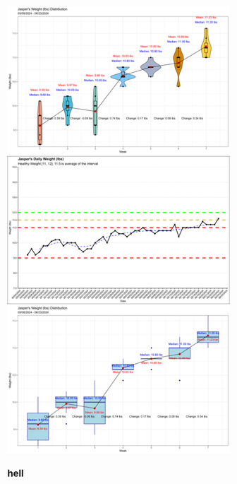 ![image info](jasper_mean_weight_violin_weekly_time_series_2024_06_23.png)
![image info](jasper_weight_daily_time_series_2024_06_23.png)
![image info](jasper_mean_weight_weekly_time_series_2024_06_23.png)
## hell